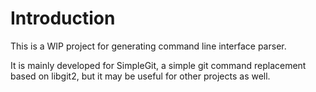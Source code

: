 Introduction
============

This is a WIP project for generating command line interface
parser.

It is mainly developed for SimpleGit, a simple git command
replacement based on libgit2, but it may be useful for other
projects as well.
